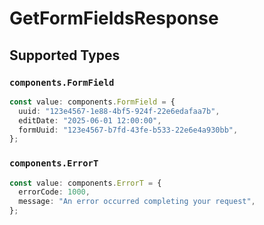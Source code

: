 # GetFormFieldsResponse


## Supported Types

### `components.FormField`

```typescript
const value: components.FormField = {
  uuid: "123e4567-1e88-4bf5-924f-22e6edafaa7b",
  editDate: "2025-06-01 12:00:00",
  formUuid: "123e4567-b7fd-43fe-b533-22e6e4a930bb",
};
```

### `components.ErrorT`

```typescript
const value: components.ErrorT = {
  errorCode: 1000,
  message: "An error occurred completing your request",
};
```

